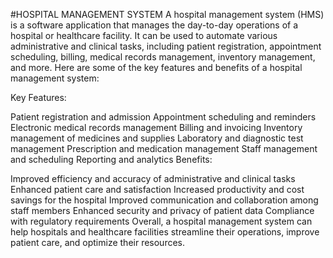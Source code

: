 #HOSPITAL MANAGEMENT SYSTEM
A hospital management system (HMS) is a software application that manages the day-to-day operations of a hospital or healthcare facility. It can be used to automate various administrative and clinical tasks, including patient registration, appointment scheduling, billing, medical records management, inventory management, and more. Here are some of the key features and benefits of a hospital management system:

Key Features:

Patient registration and admission
Appointment scheduling and reminders
Electronic medical records management
Billing and invoicing
Inventory management of medicines and supplies
Laboratory and diagnostic test management
Prescription and medication management
Staff management and scheduling
Reporting and analytics
Benefits:

Improved efficiency and accuracy of administrative and clinical tasks
Enhanced patient care and satisfaction
Increased productivity and cost savings for the hospital
Improved communication and collaboration among staff members
Enhanced security and privacy of patient data
Compliance with regulatory requirements
Overall, a hospital management system can help hospitals and healthcare facilities streamline their operations, improve patient care, and optimize their resources.
